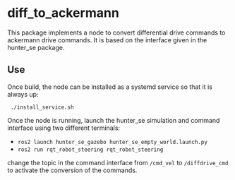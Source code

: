 # diff_to_ackermann
This package implements a node to convert differential drive commands to ackermann drive commands. It is based on the interface given in the hunter_se package. 

## Use
Once build, the node can be installed as a systemd service so that it is always up: 

` ./install_service.sh`

Once the node is running, launch the hunter_se simulation and command interface using two different terminals:  

- ` ros2 launch hunter_se_gazebo hunter_se_empty_world.launch.py `
- ` ros2 run rqt_robot_steering rqt_robot_steering `

change the topic in the command interface from `/cmd_vel` to `/diffdrive_cmd` to activate the conversion of the commands. 